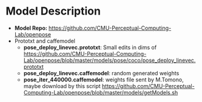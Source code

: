 # Model Description
* **Model Repo:** https://github.com/CMU-Perceptual-Computing-Lab/openpose
* Prototxt and caffemodel
  + **pose_deploy_linevec.prototxt**: Small edits in dims of https://github.com/CMU-Perceptual-Computing-Lab/openpose/blob/master/models/pose/coco/pose_deploy_linevec.prototxt
  + **pose_deploy_linevec.caffemodel**: random generated weights
  + **pose_iter_440000.caffemodel**: weights file sent by M.Tomono, maybe download by this script https://github.com/CMU-Perceptual-Computing-Lab/openpose/blob/master/models/getModels.sh

